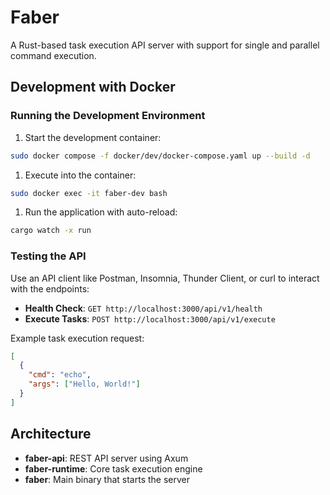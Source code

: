 # Faber

A Rust-based task execution API server with support for single and parallel command execution.

## Development with Docker

### Running the Development Environment

1. Start the development container:

```bash
sudo docker compose -f docker/dev/docker-compose.yaml up --build -d
```

1. Execute into the container:

```bash
sudo docker exec -it faber-dev bash
```

1. Run the application with auto-reload:

```bash
cargo watch -x run
```

### Testing the API

Use an API client like Postman, Insomnia, Thunder Client, or curl to interact with the endpoints:

- **Health Check**: `GET http://localhost:3000/api/v1/health`
- **Execute Tasks**: `POST http://localhost:3000/api/v1/execute`

Example task execution request:

```json
[
  {
    "cmd": "echo",
    "args": ["Hello, World!"]
  }
]
```

## Architecture

- **faber-api**: REST API server using Axum
- **faber-runtime**: Core task execution engine
- **faber**: Main binary that starts the server
